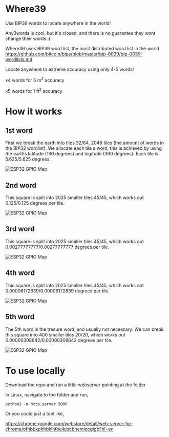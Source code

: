 # Where39
Use BIP39 words to locate anywhere in the world!

Any3words is cool, but it's closed, and there is no guarantee they wont change their words :(

Where39 uses BIP39 word list, the most distributed word list in the world https://github.com/bitcoin/bips/blob/master/bip-0039/bip-0039-wordlists.md

Locate anywhere to extreme accuracy using only 4-5 words!

x4 words for 5 m<sup>2</sup> accuracy

x5 words for 1 ft<sup>2</sup> accuracy

# How it works
## 1st word
First we break the earth into tiles 32/64, 2048 tiles (the amount of words in the BIP32 wordlist). We allocate each tile a word, this is achieved by using the earths latitude (180 degrees) and logitude (360 degrees). 
Each tile is 5.625/5.625 degrees.

![ESP32 GPIO Map](https://i.imgur.com/5Fc3SYL.png)

## 2nd word
This square is split into 2025 smaller tiles 45/45, which works out 0.125/0.125 degrees per tile.

![ESP32 GPIO Map](https://i.imgur.com/uPGTz1C.png)

## 3rd word
This square is split into 2025 smaller tiles 45/45, which works out 0.00277777777/0.00277777777 degrees per tile.

![ESP32 GPIO Map](https://i.imgur.com/apoxgI2.png)

## 4th word
This square is split into 2025 smaller tiles 45/45, which works out 0.00006172839/0.00006172839 degrees per tile.

![ESP32 GPIO Map](https://i.imgur.com/o4LHkAE.png)

## 5th word
The 5th word is the tresure word, and usually not necessary. We can break this square into 400 smaller tiles 20/20, which works out 0.00000308642/0.00000308642 degrees per tile.

![ESP32 GPIO Map](https://i.imgur.com/FwO6Tkd.png)


# To use locally

Download the repo and run a little webserver pointing at the folder

In Linux, navigate to the folder and run,

    python3 -m http.server 5000
    
Or you could just a tool like,

https://chrome.google.com/webstore/detail/web-server-for-chrome/ofhbbkphhbklhfoeikjpcbhemlocgigb?hl=en 

